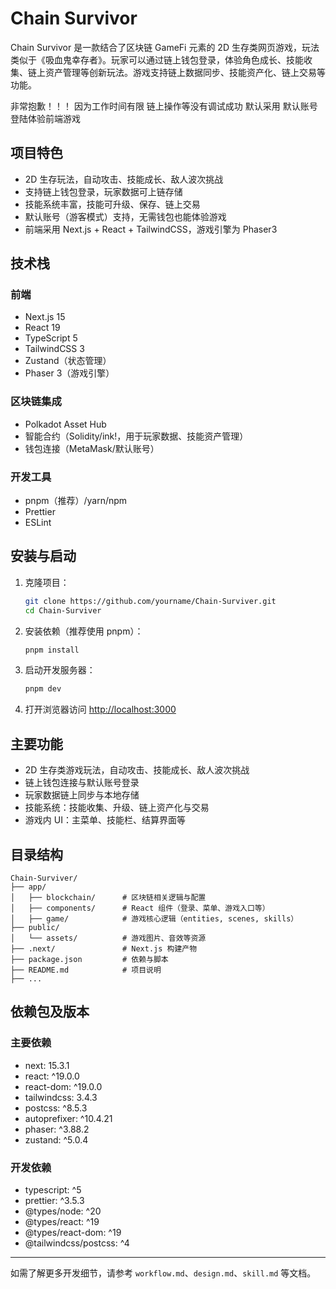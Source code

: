 # Chain Survivor

Chain Survivor 是一款结合了区块链 GameFi 元素的 2D 生存类网页游戏，玩法类似于《吸血鬼幸存者》。玩家可以通过链上钱包登录，体验角色成长、技能收集、链上资产管理等创新玩法。游戏支持链上数据同步、技能资产化、链上交易等功能。

非常抱歉！！！ 因为工作时间有限 链上操作等没有调试成功 默认采用 默认账号登陆体验前端游戏


## 项目特色
- 2D 生存玩法，自动攻击、技能成长、敌人波次挑战
- 支持链上钱包登录，玩家数据可上链存储
- 技能系统丰富，技能可升级、保存、链上交易
- 默认账号（游客模式）支持，无需钱包也能体验游戏
- 前端采用 Next.js + React + TailwindCSS，游戏引擎为 Phaser3

## 技术栈

### 前端
- Next.js 15
- React 19
- TypeScript 5
- TailwindCSS 3
- Zustand（状态管理）
- Phaser 3（游戏引擎）

### 区块链集成
- Polkadot Asset Hub
- 智能合约（Solidity/ink!，用于玩家数据、技能资产管理）
- 钱包连接（MetaMask/默认账号）

### 开发工具
- pnpm（推荐）/yarn/npm
- Prettier
- ESLint

## 安装与启动

1. 克隆项目：
   ```bash
   git clone https://github.com/yourname/Chain-Surviver.git
   cd Chain-Surviver
   ```
2. 安装依赖（推荐使用 pnpm）：
   ```bash
   pnpm install
   ```
3. 启动开发服务器：
   ```bash
   pnpm dev
   ```
4. 打开浏览器访问 [http://localhost:3000](http://localhost:3000)

## 主要功能
- 2D 生存类游戏玩法，自动攻击、技能成长、敌人波次挑战
- 链上钱包连接与默认账号登录
- 玩家数据链上同步与本地存储
- 技能系统：技能收集、升级、链上资产化与交易
- 游戏内 UI：主菜单、技能栏、结算界面等

## 目录结构
```
Chain-Surviver/
├── app/
│   ├── blockchain/      # 区块链相关逻辑与配置
│   ├── components/      # React 组件（登录、菜单、游戏入口等）
│   ├── game/            # 游戏核心逻辑（entities, scenes, skills）
├── public/
│   └── assets/          # 游戏图片、音效等资源
├── .next/               # Next.js 构建产物
├── package.json         # 依赖与脚本
├── README.md            # 项目说明
├── ...
```

## 依赖包及版本

### 主要依赖
- next: 15.3.1
- react: ^19.0.0
- react-dom: ^19.0.0
- tailwindcss: 3.4.3
- postcss: ^8.5.3
- autoprefixer: ^10.4.21
- phaser: ^3.88.2
- zustand: ^5.0.4

### 开发依赖
- typescript: ^5
- prettier: ^3.5.3
- @types/node: ^20
- @types/react: ^19
- @types/react-dom: ^19
- @tailwindcss/postcss: ^4

---

如需了解更多开发细节，请参考 `workflow.md`、`design.md`、`skill.md` 等文档。
